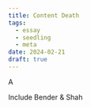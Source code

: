 ```yaml
---
title: Content Death
tags:
  - essay
  - seedling
  - meta
date: 2024-02-21
draft: true
---
```

A

Include Bender & Shah